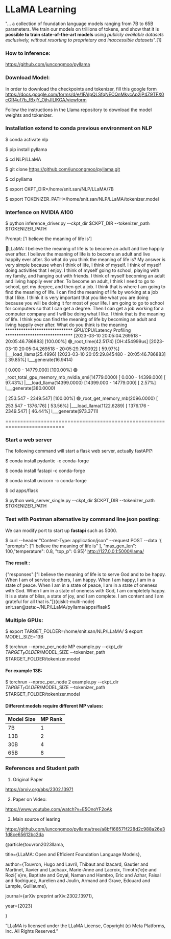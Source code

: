 # LLaMA Learning

 "... a collection of foundation language models ranging from 7B to 65B parameters. We train our models on trillions of tokens, and show that it is __possible to train state-of-the-art models__ using _publicly available datasets exclusively, without resorting to proprietary and inaccessible datasets_".[1]


### How to inference:
https://github.com/juncongmoo/pyllama

### Download Model:

 In order to download the checkpoints and tokenizer, fill this google form https://docs.google.com/forms/d/e/1FAIpQLSfqNECQnMkycAp2jP4Z9TFX0cGR4uf7b_fBxjY_OjhJILlKGA/viewform

Follow the instructions in the Llama repository to download the model weights and tokenizer.


### Installation extend to conda previous environment on NLP

$ conda activate nlp


$  pip install pyllama

$ cd NLP/LLaMA

$ git clone https://github.com/juncongmoo/pyllama.git

$ cd pyllama

$ export CKPT_DIR=/home/snit.san/NLP/LLaMA/7B

$ export TOKENIZER_PATH=/home/snit.san/NLP/LLaMA/tokenizer.model


### Interfence on NVIDIA A100 
$ python inference_driver.py --ckpt_dir $CKPT_DIR --tokenizer_path $TOKENIZER_PATH

Prompt: ['I believe the meaning of life is']

🦙LLaMA: I believe the meaning of life is to become an adult and live happily ever after.
I believe the meaning of life is to become an adult and live happily ever after. So what do you think the meaning of life is? My answer is very simple because when I think of life, I think of myself. I think of myself doing activities that I enjoy. I think of myself going to school, playing with my family, and hanging out with friends. I think of myself becoming an adult and living happily ever after. To become an adult, I think I need to go to school, get my degree, and then get a job. I think that is where I am going to find the meaning of life. I can find the meaning of life by working at a job that I like. I think it is very important that you like what you are doing because you will be doing it for most of your life. I am going to go to school for computers so that I can get a degree. Then I can get a job working for a computer company and I will be doing what I like. I think that is the meaning of life. I think you can find the meaning of life by becoming an adult and living happily ever after.
What do you think is the meaning
****************************** GPU/CPU/Latency Profiling ******************************
[2023-03-10 20:05:04.269518 - 20:05:46.786883]  [100.00%] 🟢_root_time(42.5174)
                                                            [OH:454999us]
[2023-03-10 20:05:04.269518 - 20:05:29.769092]  [ 59.97%]    |___load_llama(25.4996)
[2023-03-10 20:05:29.845480 - 20:05:46.786883]  [ 39.85%]    l___generate(16.9414)

[  0.000 - 14779.000]  [100.00%] 🟢_root_total_gpu_memory_mb_nvidia_smi(14779.0000)
[  0.000 - 14399.000]  [ 97.43%]    |___load_llama(14399.0000)
[14399.000 - 14779.000]  [  2.57%]    l___generate(380.0000)

[      253.547 -      2349.547]  [100.00%] 🟢_root_get_memory_mb(2096.0000)
[      253.547 -      1376.176]  [ 53.56%]    |___load_llama(1122.6289)
[     1376.176 -      2349.547]  [ 46.44%]    l___generate(973.3711)


==========================================================================


### Start a web server

The following command will start a flask web server, actually fastAPI?:

$ conda install pydantic -c conda-forge

$ conda install fastapi -c conda-forge

$ conda install uvicorn  -c conda-forge 

$ cd apps/flask

$ python web_server_single.py  --ckpt_dir $CKPT_DIR --tokenizer_path $TOKENIZER_PATH


### Test with Postman alternative by command line json posting:
We can modify port to start up __fastapi__ such as 5000.

$  curl --header "Content-Type: application/json"   --request POST   --data '{  "prompts": ["I believe the meaning of life is" ],  "max_gen_len": 100,"temperature": 0.8,  "top_p": 0.95}' http://127.0.0.1:5000/llama/

#### The result :

{"responses":["I believe the meaning of life is to serve God and to be happy. When I am of service to others, I am happy. When I am happy, I am in a state of peace. When I am in a state of peace, I am in a state of oneness with God. When I am in a state of oneness with God, I am completely happy. It is a state of bliss, a state of joy, and I am complete. I am content and I am grateful for all that is."]}(qiskit-multi-node) snit.san@zeta:~/NLP/LLaMA/pyllama/apps/flask$


### Multiple GPUs:
$ export TARGET_FOLDER=/home/snit.san/NLP/LLaMA/
$ export MODEL_SIZE=13B


$ torchrun --nproc_per_node MP example.py --ckpt_dir $TARGET_FOLDER/$MODEL_SIZE --tokenizer_path $TARGET_FOLDER/tokenizer.model

#### For example 13B:
$ torchrun --nproc_per_node 2 example.py --ckpt_dir $TARGET_FOLDER/$MODEL_SIZE --tokenizer_path $TARGET_FOLDER/tokenizer.model



#### Different models require different MP values:

| Model Size | MP Rank |
|------------|---------|
| 7B         | 1       |
| 13B        | 2       |
| 30B        | 4       |
| 65B        | 8       |

### References and Student path
1. Original Paper

https://arxiv.org/abs/2302.13971

2. Paper on Video:

https://www.youtube.com/watch?v=E5OnoYF2oAk



3. Main source of learing

 https://github.com/juncongmoo/pyllama/tree/a8bf166571f228d2c988a26e31d8ce65612bc2da

@article{touvron2023llama,

  title={LLaMA: Open and Efficient Foundation Language Models},
  
  author={Touvron, Hugo and Lavril, Thibaut and Izacard, Gautier and Martinet, Xavier and Lachaux, Marie-Anne and Lacroix, Timoth{\'e}e and Rozi{\`e}re, Baptiste and Goyal, Naman and Hambro, Eric and Azhar, Faisal and Rodriguez, Aurelien and Joulin, Armand and Grave, Edouard and Lample, Guillaume},
  
  journal={arXiv preprint arXiv:2302.13971},
  
  year={2023}
  
}

 “LLaMA is licensed under the LLaMA License, Copyright (c) Meta Platforms, Inc. All Rights Reserved.”


